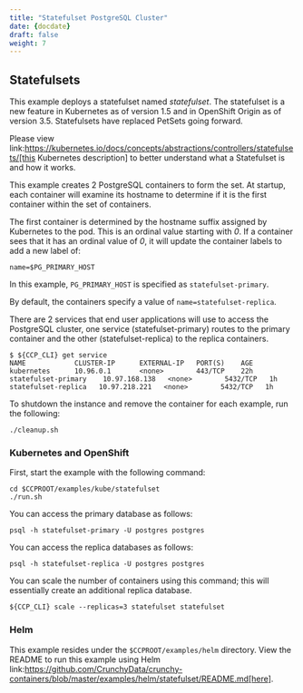 ```yaml
---
title: "Statefulset PostgreSQL Cluster"
date: {docdate}
draft: false
weight: 7
---
```



## Statefulsets

This example deploys a statefulset named *statefulset*.  The statefulset
is a new feature in Kubernetes as of version 1.5 and in OpenShift Origin as of
version 3.5. Statefulsets have replaced PetSets going forward.

Please view link:https://kubernetes.io/docs/concepts/abstractions/controllers/statefulsets/[this Kubernetes description]
to better understand what a Statefulset is and how it works.

This example creates 2 PostgreSQL containers to form the set.  At
startup, each container will examine its hostname to determine
if it is the first container within the set of containers.

The first container is determined by the hostname suffix assigned
by Kubernetes to the pod.  This is an ordinal value starting with *0*.
If a container sees that it has an ordinal value of *0*, it will
update the container labels to add a new label of:
```
name=$PG_PRIMARY_HOST
```

In this example, `PG_PRIMARY_HOST` is specified as `statefulset-primary`.

By default, the containers specify a value of `name=statefulset-replica`.

There are 2 services that end user applications will use to
access the PostgreSQL cluster, one service (statefulset-primary) routes to the primary
container and the other (statefulset-replica) to the replica containers.
```
$ ${CCP_CLI} get service
NAME            CLUSTER-IP      EXTERNAL-IP   PORT(S)    AGE
kubernetes      10.96.0.1       <none>        443/TCP    22h
statefulset-primary    10.97.168.138   <none>        5432/TCP   1h
statefulset-replica   10.97.218.221   <none>        5432/TCP   1h
```

To shutdown the instance and remove the container for each example, run the following:
```
./cleanup.sh
```

### Kubernetes and OpenShift

First, start the example with the following command:
```
cd $CCPROOT/examples/kube/statefulset
./run.sh
```

You can access the primary database as follows:
```
psql -h statefulset-primary -U postgres postgres
```

You can access the replica databases as follows:
```
psql -h statefulset-replica -U postgres postgres
```

You can scale the number of containers using this command; this will
essentially create an additional replica database.
```
${CCP_CLI} scale --replicas=3 statefulset statefulset
```

### Helm

This example resides under the `$CCPROOT/examples/helm` directory. View the README to
run this example using Helm link:https://github.com/CrunchyData/crunchy-containers/blob/master/examples/helm/statefulset/README.md[here].